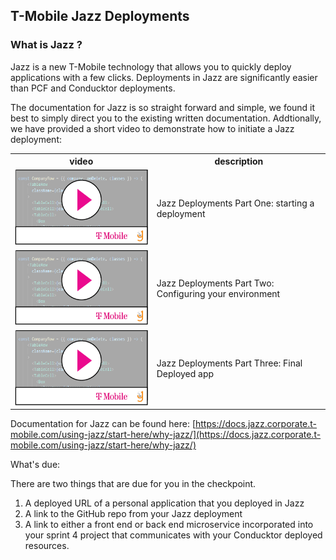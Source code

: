 ## T-Mobile Jazz Deployments

### What is Jazz ? 

Jazz is a new T-Mobile technology that allows you to quickly deploy applications with a few clicks. 
Deployments in Jazz are significantly easier than PCF and Conducktor deployments. 

The documentation for Jazz is so straight forward and simple, we found it best to simply direct you to the existing written documentation.  Addtionally, we have provided a short video to demonstrate how to initiate a Jazz deployment:

<table>
<tr><th> video </th><th> description </th></tr>
<tr>
    <td> 
    <a href='https://drive.google.com/file/d/1YJJGAkXzIu2eWHIz6_IG15Qv8FWWFRbh/view'> <img src="/assets/video-player.png"> </a>
    </td> 
    <td>Jazz Deployments Part One: starting a deployment </td>
</tr>
<tr>
    <td> 
    <a href='https://drive.google.com/file/d/1Ir_TIZmhvhobjhXxltAEHT6opJt978oY/view'> <img src="/assets/video-player.png"> </a>
    </td> 
    <td>Jazz Deployments Part Two: Configuring your environment </td>
</tr>
<tr>
    <td> 
    <a href='https://drive.google.com/file/d/1enss9mFEjzmtGCb1AYSgE1FxwBhoEnDA/view'> <img src="/assets/video-player.png"> </a>
    </td> 
    <td>Jazz Deployments Part Three: Final Deployed app </td>
</tr>
</table>





Documentation for Jazz can be found here: [https://docs.jazz.corporate.t-mobile.com/using-jazz/start-here/why-jazz/](https://docs.jazz.corporate.t-mobile.com/using-jazz/start-here/why-jazz/)

What's due: 

There are two things that are due for you in the checkpoint. 

1. A deployed URL of a personal application that you deployed in Jazz
2. A link to the GitHub repo from your Jazz deployment
3. A link to either a front end or back end microservice incorporated into your sprint 4 project that communicates with your Conducktor deployed resources.

